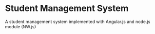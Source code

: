 # Student Management System

A student management system implemented with Angular.js and node.js module (NW.js)


